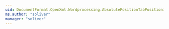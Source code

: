 ```yaml
---
uid: DocumentFormat.OpenXml.Wordprocessing.AbsolutePositionTabPositioningBaseValues
ms.author: "soliver"
manager: "soliver"
---
```

